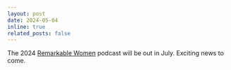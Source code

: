```yaml
---
layout: post
date: 2024-05-04
inline: true
related_posts: false
---
```


The 2024  <a href="https://podcast.ausha.co/hauts-de-seine-les-podcasts/portraits-de-femmes-remarquables-des-hauts-de-seine">Remarkable Women</a> podcast will be out in July. Exciting news to come.
